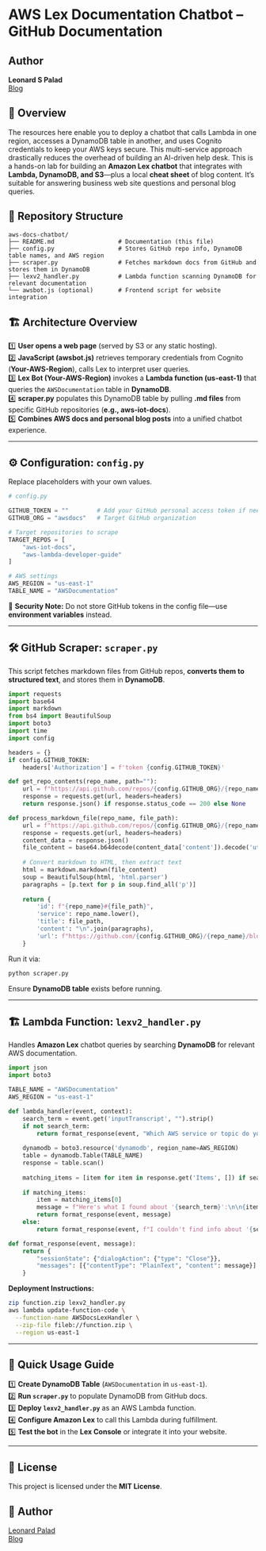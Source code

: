 # AWS Lex Documentation Chatbot – GitHub Documentation

## Author
**Leonard S Palad**  
[Blog](https://www.cloudhermit.com.au/)

## 📌 Overview

The resources here enable you to deploy a chatbot that calls Lambda in one region, accesses a DynamoDB table in another, and uses Cognito credentials to keep your AWS keys secure. This multi-service approach drastically reduces the overhead of building an AI-driven help desk. This is a hands-on lab for building an **Amazon Lex chatbot** that integrates with **Lambda, DynamoDB, and S3**—plus a local **cheat sheet** of blog content. It’s suitable for answering business web site  questions and personal blog queries.

## 📂 Repository Structure

```
aws-docs-chatbot/
├── README.md                  # Documentation (this file)
├── config.py                  # Stores GitHub repo info, DynamoDB table names, and AWS region
├── scraper.py                 # Fetches markdown docs from GitHub and stores them in DynamoDB
├── lexv2_handler.py           # Lambda function scanning DynamoDB for relevant documentation
└── awsbot.js (optional)       # Frontend script for website integration
```

## 🏗 Architecture Overview

1️⃣ **User opens a web page** (served by S3 or any static hosting).  
2️⃣ **JavaScript (awsbot.js)** retrieves temporary credentials from Cognito (**Your-AWS-Region**), calls Lex to interpret user queries.  
3️⃣ **Lex Bot (Your-AWS-Region)** invokes a **Lambda function (us-east-1)** that queries the `AWSDocumentation` table in **DynamoDB**.  
4️⃣ **scraper.py** populates this DynamoDB table by pulling **.md files** from specific GitHub repositories (**e.g., aws-iot-docs**).  
5️⃣ **Combines AWS docs and personal blog posts** into a unified chatbot experience.

---

## ⚙️ Configuration: `config.py`

Replace placeholders with your own values.

```python
# config.py

GITHUB_TOKEN = ""        # Add your GitHub personal access token if needed
GITHUB_ORG = "awsdocs"   # Target GitHub organization

# Target repositories to scrape
TARGET_REPOS = [
    "aws-iot-docs",
    "aws-lambda-developer-guide"
]

# AWS settings
AWS_REGION = "us-east-1"
TABLE_NAME = "AWSDocumentation"
```

📌 **Security Note:** Do not store GitHub tokens in the config file—use **environment variables** instead.

---

## 🛠 GitHub Scraper: `scraper.py`

This script fetches markdown files from GitHub repos, **converts them to structured text**, and stores them in **DynamoDB**.

```python
import requests
import base64
import markdown
from bs4 import BeautifulSoup
import boto3
import time
import config

headers = {}
if config.GITHUB_TOKEN:
    headers['Authorization'] = f'token {config.GITHUB_TOKEN}'

def get_repo_contents(repo_name, path=""):
    url = f"https://api.github.com/repos/{config.GITHUB_ORG}/{repo_name}/contents/{path}"
    response = requests.get(url, headers=headers)
    return response.json() if response.status_code == 200 else None

def process_markdown_file(repo_name, file_path):
    url = f"https://api.github.com/repos/{config.GITHUB_ORG}/{repo_name}/contents/{file_path}"
    response = requests.get(url, headers=headers)
    content_data = response.json()
    file_content = base64.b64decode(content_data['content']).decode('utf-8')
    
    # Convert markdown to HTML, then extract text
    html = markdown.markdown(file_content)
    soup = BeautifulSoup(html, 'html.parser')
    paragraphs = [p.text for p in soup.find_all('p')]
    
    return {
        'id': f"{repo_name}#{file_path}",
        'service': repo_name.lower(),
        'title': file_path,
        'content': "\n".join(paragraphs),
        'url': f"https://github.com/{config.GITHUB_ORG}/{repo_name}/blob/master/{file_path}"
    }
```

Run it via:
```bash
python scraper.py
```

Ensure **DynamoDB table** exists before running.

---

## 🏗 Lambda Function: `lexv2_handler.py`

Handles **Amazon Lex** chatbot queries by searching **DynamoDB** for relevant AWS documentation.

```python
import json
import boto3

TABLE_NAME = "AWSDocumentation"
AWS_REGION = "us-east-1"

def lambda_handler(event, context):
    search_term = event.get('inputTranscript', "").strip()
    if not search_term:
        return format_response(event, "Which AWS service or topic do you need help with?")
    
    dynamodb = boto3.resource('dynamodb', region_name=AWS_REGION)
    table = dynamodb.Table(TABLE_NAME)
    response = table.scan()
    
    matching_items = [item for item in response.get('Items', []) if search_term.lower() in item['content'].lower()]
    
    if matching_items:
        item = matching_items[0]
        message = f"Here's what I found about '{search_term}':\n\n{item['content'][:150]}...\n\nRead more at: {item['url']}"
        return format_response(event, message)
    else:
        return format_response(event, f"I couldn't find info about '{search_term}'. Try another query.")

def format_response(event, message):
    return {
        "sessionState": {"dialogAction": {"type": "Close"}},
        "messages": [{"contentType": "PlainText", "content": message}]
    }
```

**Deployment Instructions:**
```bash
zip function.zip lexv2_handler.py
aws lambda update-function-code \
  --function-name AWSDocsLexHandler \
  --zip-file fileb://function.zip \
  --region us-east-1
```

---

## 🔗 Quick Usage Guide

1️⃣ **Create DynamoDB Table** (`AWSDocumentation` in `us-east-1`).  
2️⃣ **Run `scraper.py`** to populate DynamoDB from GitHub docs.  
3️⃣ **Deploy `lexv2_handler.py`** as an AWS Lambda function.  
4️⃣ **Configure Amazon Lex** to call this Lambda during fulfillment.  
5️⃣ **Test the bot** in the **Lex Console** or integrate it into your website.

---

## 📜 License

This project is licensed under the **MIT License**.

## 📌 Author

[Leonard Palad](https://www.linkedin.com/in/leonardspalad/)  
[Blog](https://www.cloudhermit.com.au/)
